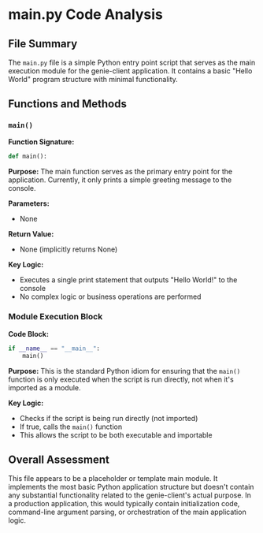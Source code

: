 # main.py Code Analysis

## File Summary

The `main.py` file is a simple Python entry point script that serves as the main execution module for the genie-client application. It contains a basic "Hello World" program structure with minimal functionality.

## Functions and Methods

### `main()`

**Function Signature:**
```python
def main():
```

**Purpose:**
The main function serves as the primary entry point for the application. Currently, it only prints a simple greeting message to the console.

**Parameters:**
- None

**Return Value:**
- None (implicitly returns None)

**Key Logic:**
- Executes a single print statement that outputs "Hello World!" to the console
- No complex logic or business operations are performed

### Module Execution Block

**Code Block:**
```python
if __name__ == "__main__":
    main()
```

**Purpose:**
This is the standard Python idiom for ensuring that the `main()` function is only executed when the script is run directly, not when it's imported as a module.

**Key Logic:**
- Checks if the script is being run directly (not imported)
- If true, calls the `main()` function
- This allows the script to be both executable and importable

## Overall Assessment

This file appears to be a placeholder or template main module. It implements the most basic Python application structure but doesn't contain any substantial functionality related to the genie-client's actual purpose. In a production application, this would typically contain initialization code, command-line argument parsing, or orchestration of the main application logic.